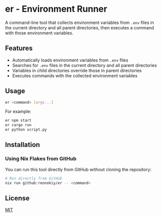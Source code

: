 # er - Environment Runner

A command-line tool that collects environment variables from `.env` files in the current directory and all parent directories, then executes a command with those environment variables.

## Features

- Automatically loads environment variables from `.env` files
- Searches for `.env` files in the current directory and all parent directories
- Variables in child directories override those in parent directories
- Executes commands with the collected environment variables

## Usage

```bash
er <command> [args...]
```

For example:
```bash
er npm start
er cargo run
er python script.py
```
## Installation

### Using Nix Flakes from GitHub

You can run this tool directly from GitHub without cloning the repository:

```bash
# Run directly from GitHub
nix run github:reonokiy/er -- <command>
```

## License

[MIT](LICENSE)
